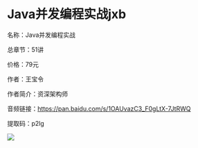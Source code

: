 # Java并发编程实战jxb

名称：Java并发编程实战

总章节：51讲

价格：79元

作者：王宝令

作者简介：资深架构师

音频链接：https://pan.baidu.com/s/1OAUvazC3_F0gLtX-7JtRWQ

提取码：p2lg

![](https://static001.geekbang.org/resource/image/47/f1/47296780442c7fd11ebf97c0749103f1.jpg)



